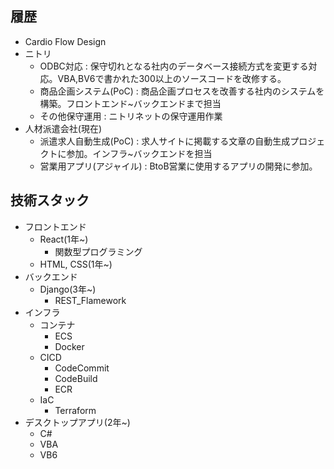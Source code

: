 




## 履歴

- Cardio Flow Design
- ニトリ
  - ODBC対応 : 保守切れとなる社内のデータベース接続方式を変更する対応。VBA,BV6で書かれた300以上のソースコードを改修する。
  - 商品企画システム(PoC) : 商品企画プロセスを改善する社内のシステムを構築。フロントエンド~バックエンドまで担当
  - その他保守運用 : ニトリネットの保守運用作業
- 人材派遣会社(現在)
  - 派遣求人自動生成(PoC) : 求人サイトに掲載する文章の自動生成プロジェクトに参加。インフラ~バックエンドを担当
  - 営業用アプリ(アジャイル) : BtoB営業に使用するアプリの開発に参加。



## 技術スタック

- フロントエンド
  - React(1年~)
    - 関数型プログラミング
  - HTML, CSS(1年~)
- バックエンド
  - Django(3年~)
    - REST_Flamework
- インフラ
  - コンテナ
    - ECS
    - Docker
  - CICD
    - CodeCommit
    - CodeBuild
    - ECR
  - IaC
    - Terraform
- デスクトップアプリ(2年~)
  - C#
  - VBA
  - VB6







